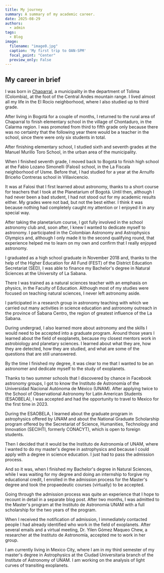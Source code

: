```yaml
---
title: My journey
summary: A summary of my academic career.
date: 2025-08-29
authors:
  - admin
tags:
  - Blog
image:
  filename: "image0.jpg"
  caption: 'My first trip to OAN-SPM'
  focal_point: "Center"
  preview_only: False
---
```

## My career in brief

I was born in [Chaparral](https://es.wikipedia.org/wiki/Chaparral_(Tolima)), a municipality in the department of Tolima (Colombia), at the foot of the Central Andes mountain range. I lived almost all my life in the El Rocío neighborhood, where I also studied up to third grade. 

After living in Bogotá for a couple of months, I returned to the rural area of Chaparral to finish elementary school in the village of Chontaduro, in the Calarma region. I was promoted from third to fifth grade only because there was no certainty that the following year there would be a teacher in the school, since there were only six students in total.

After finishing elementary school, I studied sixth and seventh grades at the Manuel Murillo Toro School, in the urban area of the municipality.

When I finished seventh grade, I moved back to Bogotá to finish high school at the Fabio Lozano Simonelli (Falosi) school, in the La Fiscala neighborhood of Usme. Before that, I had studied for a year at the Arnulfo Briceño Contreras school in Villavicencio.

It was at Falosi that I first learned about astronomy, thanks to a short course for teachers that I took at the Planetarium of Bogotá. Until then, although I had never been a bad student, I had not stood out for my academic results either. My grades were not bad, but not the best either. I think it was because nothing had completely caught my attention or I enjoyed it in any special way.

After taking the planetarium course, I got fully involved in the school astronomy club and, soon after, I knew I wanted to dedicate myself to astronomy. I participated in the Colombian Astronomy and Astrophysics Olympics and, although I only made it to the second qualifying round, that experience helped me to learn on my own and confirm that I really enjoyed astronomy.

I graduated as a high school graduate in November 2018 and, thanks to the help of the Higher Education for All Fund (FEST) of the District Education Secretariat (SED), I was able to finance my Bachelor's degree in Natural Sciences at the University of La Sabana. 

There I was trained as a natural sciences teacher with an emphasis on physics, in the Faculty of Education. Although most of my studies were focused on teaching natural sciences, I never left astronomy aside.

I participated in a research group in astronomy teaching with which we carried out many activities in science education and astronomy outreach in the province of Sabana Centro, the region of greatest influence of the La Sabana.

During undergrad, I also learned more about astronomy and the skills I would need to be accepted into a graduate program. Around those years I learned about the field of exoplanets, because my closest mentors work in astrobiology and planetary sciences. I learned about what they are, how they are detected, how they are studied, and what are some of the questions that are still unanswered. 

By the time I finished my degree, it was clear to me that I wanted to be an astronomer and dedicate myself to the study of exoplanets.

Thanks to two summer schools that I discovered by chance in Facebook astronomy groups, I got to know the Instituto de Astronomía of the Universidad Nacional Autónoma de México (UNAM). After applying twice to the School of Observational Astronomy for Latin American Students (ESAOBELA), I was accepted and had the opportunity to travel to Mexico for the first time in 2023. 

During the ESAOBELA, I learned about the graduate program in astrophysics offered by UNAM and about the National Graduate Scholarship program offered by the Secretariat of Science, Humanities, Technology and Innovation (SECIHTI, formerly CONACYT), which is open to foreign students.

Then I decided that it would be the Instituto de Astronomía of UNAM, where I wanted to do my master's degree in astrophysics and because I could apply with a degree in science education. I just had to pass the admission process. 

And so it was, when I finished my Bachelor's degree in Natural Sciences, while I was waiting for my degree and doing an internship to forgive my educational credit, I enrolled in the admission process for the Master's degree and took the propaedeutic courses (virtually) to be accepted.

Going through the admission process was quite an experience that I hope to recount in detail in a separate blog post. After two months, I was admitted to the Master's program at the Instituto de Astronomía UNAM with a full scholarship for the two years of the program.

When I received the notification of admission, I immediately contacted people I had already identified who work in the field of exoplanets. After several emails and a virtual meeting, Dr. Yilen Gómez Maqueo Chew, a researcher at the Instituto de Astronomía, accepted me to work in her group.

I am currently living in Mexico City, where I am in my third semester of my master's degree in Astrophysics at the Ciudad Universitaria branch of the Institute of Astronomy of UNAM. I am working on the analysis of light curves of transiting exoplanets.
